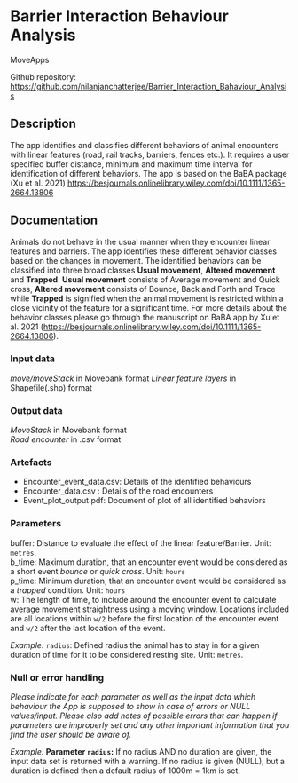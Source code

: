 # Barrier Interaction Behaviour Analysis

MoveApps 

Github repository: https://github.com/nilanjanchatterjee/Barrier_Interaction_Bahaviour_Analysis

## Description
The app identifies and classifies different behaviors of animal encounters with linear features (road, rail tracks, barriers, fences etc.). It requires a user specified buffer distance, minimum and maximum time interval for identification of different behaviors. The app is based on the BaBA package (Xu et al. 2021) https://besjournals.onlinelibrary.wiley.com/doi/10.1111/1365-2664.13806 

## Documentation
Animals do not behave in the usual manner when they encounter linear features and barriers. The app identifies these different behavior classes based on the changes in movement. The identified behaviors can be classified into three broad classes **Usual movement**, **Altered movement** and **Trapped**. **Usual movement** consists of Average movement and Quick cross, **Altered movement** consists of Bounce, Back and Forth and Trace while **Trapped** is signified when the animal movement is restricted within a close vicinity of the feature for a significant time. For more details about the behavior classes please go through the manuscript on BaBA app by Xu et al. 2021 (https://besjournals.onlinelibrary.wiley.com/doi/10.1111/1365-2664.13806).

### Input data
*move/moveStack* in Movebank format
*Linear feature layers* in Shapefile(.shp) format

### Output data
*MoveStack* in Movebank format   
*Road encounter* in .csv format   

### Artefacts
- Encounter_event_data.csv: Details of the identified behaviours
- Encounter_data.csv : Details of the road encounters 
- Event_plot_output.pdf: Document of plot of all identified behaviors 


### Parameters 
buffer: Distance to evaluate the effect of the linear feature/Barrier. Unit: `metres`.    
b_time: Maximum duration, that an encounter event would be considered as a short event *bounce* or *quick cross*. Unit: `hours`   
p_time: Minimum duration, that an encounter event would be considered as a *trapped* condition. Unit: `hours`   
w: The length of time, to include around the encounter event to calculate average movement straightness using a moving window. Locations included are all locations within `w/2` before the first location of the encounter event and `w/2` after the last location of the event.

*Example:* `radius`: Defined radius the animal has to stay in for a given duration of time for it to be considered resting site. Unit: `metres`.

### Null or error handling
*Please indicate for each parameter as well as the input data which behaviour the App is supposed to show in case of errors or NULL values/input. Please also add notes of possible errors that can happen if parameters are improperly set and any other important information that you find the user should be aware of.*

*Example:* **Parameter `radius`:** If no radius AND no duration are given, the input data set is returned with a warning. If no radius is given (NULL), but a duration is defined then a default radius of 1000m = 1km is set. 
